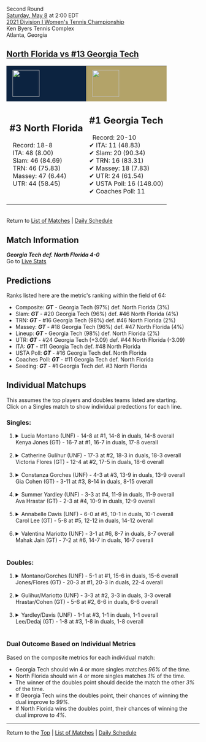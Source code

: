 Second Round[](#top)<a name="top"></a>  
[Saturday, May 8](../../schedule/05-08.md) at 2:00 EDT  
[2021 Division I Women's Tennis Championship](../index.md)  
Ken Byers Tennis Complex  
Atlanta, Georgia  
## [North Florida vs #13 Georgia Tech](https://www.ncaa.com/game/5833685)  

<table><tr style="background-color: #d9d9d9 !important"><td style="background-color: #0C2340 !important"><img src="https://www.ncaa.com/sites/default/files/images/logos/schools/n/north-florida.70.png" width="70" height="70" style="padding: 8px;" /></td><td style="background-color: #B3A369 !important"><img src="https://www.ncaa.com/sites/default/files/images/logos/schools/g/georgia-tech.70.png" width="70" height="70" style="padding: 8px;" /></td></tr><tr>
<td>  

<h2>#3 North Florida</h2>  
&nbsp; Record: 18-8<br>  
&nbsp; ITA: 48 (8.00)<br>  
&nbsp; Slam: 46 (84.69)<br>  
&nbsp; TRN: 46 (75.83)<br>  
&nbsp; Massey: 47 (6.44)<br>  
&nbsp; UTR: 44 (58.45)<br>  
<br>  

</td>
<td>  

<h2>#1 Georgia Tech</h2>  
&nbsp; Record: 20-10<br>  
&#10004; ITA: 11 (48.83)<br>  
&#10004; Slam: 20 (90.34)<br>  
&#10004; TRN: 16 (83.31)<br>  
&#10004; Massey: 18 (7.83)<br>  
&#10004; UTR: 24 (61.54)<br>  
&#10004; USTA Poll: 16 (148.00)<br>  
&#10004; Coaches Poll: 11<br>  
<br>  

</td>
</tr></table>  


<br>Return to [List of Matches](../index.md) &#124; [Daily Schedule](../../schedule/05-08.md)

## Match Information  
***Georgia Tech def. North Florida 4-0***  
Go to [Live Stats](https://ramblinwreck.com/wten-live-21/)  

## Predictions  

Ranks listed here are the metric's ranking within the field of 64:  
- Composite: ***GT*** - Georgia Tech (97%) def. North Florida (3%)  
- Slam: ***GT*** - #20 Georgia Tech (96%) def. #46 North Florida (4%)  
- TRN: ***GT*** - #16 Georgia Tech (98%) def. #46 North Florida (2%)  
- Massey: ***GT*** - #18 Georgia Tech (96%) def. #47 North Florida (4%)  
- Lineup: ***GT*** - Georgia Tech (98%) def. North Florida (2%)  
- UTR: ***GT*** - #24 Georgia Tech (+3.09) def. #44 North Florida (-3.09)  
- ITA: ***GT*** - #11 Georgia Tech def. #48 North Florida  
- USTA Poll: ***GT*** - #16 Georgia Tech def. North Florida  
- Coaches Poll: ***GT*** - #11 Georgia Tech def. North Florida  
- Seeding: ***GT*** - #1 Georgia Tech def. #3 North Florida  

## Individual Matchups  
This assumes the top players and doubles teams listed are starting.  
Click on a Singles match to show individual predections for each line.  

### Singles:  

<ol>
<li><details>
<summary markdown="span">Lucia Montano (UNF) - 14-8 at #1, 14-8 in duals, 14-8 overall<br>Kenya Jones (GT) - 16-7 at #1, 16-7 in duals, 17-8 overall</summary>
<h4>Predictions</h4><ul>
<li>Composite: <b><i>GT</i></b> - Jones (92%) def. Montano (8%)</li>  
<li>Slam: <b><i>GT</i></b> - Jones (90%) def. Montano (10%)</li>  
<li>TRN: <b><i>GT</i></b> - Jones (97%) def. Montano (3%)</li>  
<li>Massey: <b><i>GT</i></b> - Jones (87%) def. Montano (13%)</li>  
<li>UTR: <b><i>GT</i></b> - Jones (93%) def. Montano (7%)</li>  
<li>ITA: <b><i>GT</i></b> - Jones (50.31) def. Montano (2.10)</li>  
</ul>
</details>&nbsp;</li>
<li><details>
<summary markdown="span">Catherine Gulihur (UNF) - 17-3 at #2, 18-3 in duals, 18-3 overall<br>Victoria Flores (GT) - 12-4 at #2, 17-5 in duals, 18-6 overall</summary>
<h4>Predictions</h4><ul>
<li>Composite: <b><i>GT</i></b> - Flores (80%) def. Gulihur (20%)</li>  
<li>Slam: <b><i>GT</i></b> - Flores (81%) def. Gulihur (19%)</li>  
<li>TRN: <b><i>GT</i></b> - Flores (85%) def. Gulihur (15%)</li>  
<li>Massey: <b><i>GT</i></b> - Flores (80%) def. Gulihur (20%)</li>  
<li>UTR: <b><i>GT</i></b> - Flores (73%) def. Gulihur (27%)</li>  
<li>ITA: <b><i>GT</i></b> - Flores (29.63) def. Gulihur (3.92)</li>  
</ul>
</details>&nbsp;</li>
<li><details>
<summary markdown="span">Constanza Gorches (UNF) - 4-3 at #3, 13-9 in duals, 13-9 overall<br>Gia Cohen (GT) - 3-11 at #3, 8-14 in duals, 8-15 overall</summary>
<h4>Predictions</h4><ul>
<li>Composite: <b><i>GT</i></b> - Cohen (67%) def. Gorches (33%)</li>  
<li>Slam: <b><i>GT</i></b> - Cohen (78%) def. Gorches (22%)</li>  
<li>TRN: <b><i>GT</i></b> - Cohen (76%) def. Gorches (24%)</li>  
<li>Massey: <b><i>UNF</i></b> - Gorches (51%) def. Cohen (49%)</li>  
<li>UTR: <b><i>GT</i></b> - Cohen (66%) def. Gorches (34%)</li>  
<li>ITA: <b><i>GT</i></b> - Cohen (3.38) def. Gorches (1.63)</li>  
</ul>
</details>&nbsp;</li>
<li><details>
<summary markdown="span">Summer Yardley (UNF) - 3-3 at #4, 11-9 in duals, 11-9 overall<br>Ava Hrastar (GT) - 2-3 at #4, 10-9 in duals, 12-9 overall</summary>
<h4>Predictions</h4><ul>
<li>Composite: <b><i>GT</i></b> - Hrastar (96%) def. Yardley (4%)</li>  
<li>Slam: <b><i>GT</i></b> - Hrastar (97%) def. Yardley (3%)</li>  
<li>TRN: <b><i>GT</i></b> - Hrastar (96%) def. Yardley (4%)</li>  
<li>Massey: <b><i>GT</i></b> - Hrastar (96%) def. Yardley (4%)</li>  
<li>UTR: <b><i>GT</i></b> - Hrastar (95%) def. Yardley (5%)</li>  
<li>ITA: <b><i>GT</i></b> - Hrastar (5.81) def. Yardley (1.55)</li>  
</ul>
</details>&nbsp;</li>
<li><details>
<summary markdown="span">Annabelle Davis (UNF) - 6-0 at #5, 10-1 in duals, 10-1 overall<br>Carol Lee (GT) - 5-8 at #5, 12-12 in duals, 14-12 overall</summary>
<h4>Predictions</h4><ul>
<li>Composite: <b><i>GT</i></b> - Lee (79%) def. Davis (21%)</li>  
<li>Slam: <b><i>GT</i></b> - Lee (86%) def. Davis (14%)</li>  
<li>TRN: <b><i>GT</i></b> - Lee (73%) def. Davis (27%)</li>  
<li>Massey: <b><i>GT</i></b> - Lee (66%) def. Davis (34%)</li>  
<li>UTR: <b><i>GT</i></b> - Lee (91%) def. Davis (9%)</li>  
<li>ITA: <b><i>GT</i></b> - Lee (4.33) def. Davis (3.59)</li>  
</ul>
</details>&nbsp;</li>
<li><details>
<summary markdown="span">Valentina Mariotto (UNF) - 3-1 at #6, 8-7 in duals, 8-7 overall<br>Mahak Jain (GT) - 7-2 at #6, 14-7 in duals, 16-7 overall</summary>
<h4>Predictions</h4><ul>
<li>Composite: <b><i>GT</i></b> - Jain (94%) def. Mariotto (6%)</li>  
<li>Slam: <b><i>GT</i></b> - Jain (93%) def. Mariotto (7%)</li>  
<li>TRN: <b><i>GT</i></b> - Jain (96%) def. Mariotto (4%)</li>  
<li>Massey: <b><i>GT</i></b> - Jain (91%) def. Mariotto (9%)</li>  
<li>UTR: <b><i>GT</i></b> - Jain (95%) def. Mariotto (5%)</li>  
<li>ITA: <b><i>GT</i></b> - Jain (1.89) def. Mariotto (1.74)</li>  
</ul>
</details>&nbsp;</li>
</ol>

### Doubles:  

<ol>
<li><details>
<summary markdown="span">Montano/Gorches (UNF) - 5-1 at #1, 15-6 in duals, 15-6 overall<br>Jones/Flores (GT) - 20-3 at #1, 20-3 in duals, 22-4 overall</summary>
<br>Sorry, we don't have any metrics for this match
</details>&nbsp;</li>
<li><details>
<summary markdown="span">Gulihur/Mariotto (UNF) - 3-3 at #2, 3-3 in duals, 3-3 overall<br>Hrastar/Cohen (GT) - 5-6 at #2, 6-6 in duals, 6-6 overall</summary>
<br>Sorry, we don't have any metrics for this match
</details>&nbsp;</li>
<li><details>
<summary markdown="span">Yardley/Davis (UNF) - 1-1 at #3, 1-1 in duals, 1-1 overall<br>Lee/Dedaj (GT) - 1-8 at #3, 1-8 in duals, 1-8 overall</summary>
<br>Sorry, we don't have any metrics for this match
</details>&nbsp;</li>
</ol>

### Dual Outcome Based on Individual Metrics  
  
Based on the composite metrics for each individual match:  
- Georgia Tech should win 4 or more singles matches *96%* of the time.  
- North Florida should win 4 or more singles matches *1%* of the time.  
- The winner of the doubles point should decide the match the other *3%* of the time.  
- If Georgia Tech wins the doubles point, their chances of winning the dual improve to *99%*.  
- If North Florida wins the doubles point, their chances of winning the dual improve to *4%*.  
  
------

Return to the [Top](#top) &#124; [List of Matches](../index.md) &#124; [Daily Schedule](../../schedule/05-08.md)  
